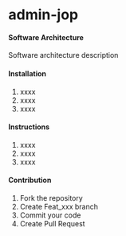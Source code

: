 # admin-jop

#### Software Architecture
Software architecture description

#### Installation

1.  xxxx
2.  xxxx
3.  xxxx

#### Instructions

1.  xxxx
2.  xxxx
3.  xxxx

#### Contribution


1.  Fork the repository
2.  Create Feat_xxx branch
3.  Commit your code
4.  Create Pull Request

